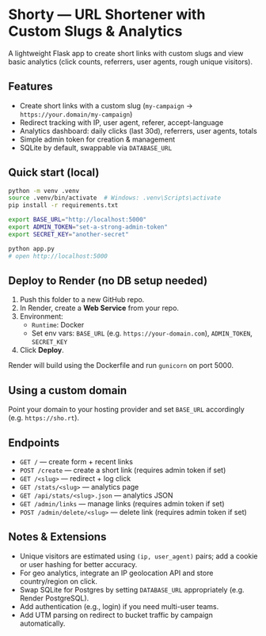 
# Shorty — URL Shortener with Custom Slugs & Analytics

A lightweight Flask app to create short links with custom slugs and view basic analytics
(click counts, referrers, user agents, rough unique visitors).

## Features
- Create short links with a custom slug (`my-campaign` → `https://your.domain/my-campaign`)
- Redirect tracking with IP, user agent, referer, accept-language
- Analytics dashboard: daily clicks (last 30d), referrers, user agents, totals
- Simple admin token for creation & management
- SQLite by default, swappable via `DATABASE_URL`

## Quick start (local)

```bash
python -m venv .venv
source .venv/bin/activate  # Windows: .venv\Scripts\activate
pip install -r requirements.txt

export BASE_URL="http://localhost:5000"
export ADMIN_TOKEN="set-a-strong-admin-token"
export SECRET_KEY="another-secret"

python app.py
# open http://localhost:5000
```

## Deploy to Render (no DB setup needed)

1. Push this folder to a new GitHub repo.
2. In Render, create a **Web Service** from your repo.
3. Environment:
   - `Runtime`: Docker
   - Set env vars: `BASE_URL` (e.g. `https://your-domain.com`), `ADMIN_TOKEN`, `SECRET_KEY`
4. Click **Deploy**.

Render will build using the Dockerfile and run `gunicorn` on port 5000.

## Using a custom domain

Point your domain to your hosting provider and set `BASE_URL` accordingly (e.g. `https://sho.rt`).

## Endpoints

- `GET /` — create form + recent links
- `POST /create` — create a short link (requires admin token if set)
- `GET /<slug>` — redirect + log click
- `GET /stats/<slug>` — analytics page
- `GET /api/stats/<slug>.json` — analytics JSON
- `GET /admin/links` — manage links (requires admin token if set)
- `POST /admin/delete/<slug>` — delete link (requires admin token if set)

## Notes & Extensions

- Unique visitors are estimated using `(ip, user_agent)` pairs; add a cookie or user hashing for better accuracy.
- For geo analytics, integrate an IP geolocation API and store country/region on click.
- Swap SQLite for Postgres by setting `DATABASE_URL` appropriately (e.g. Render PostgreSQL).
- Add authentication (e.g., login) if you need multi-user teams.
- Add UTM parsing on redirect to bucket traffic by campaign automatically.
